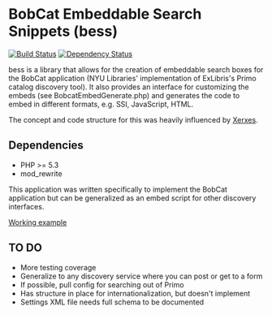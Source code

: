 # BobCat Embeddable Search Snippets (bess)

[![Build Status](https://travis-ci.org/NYULibraries/bess.png?branch=master)](https://travis-ci.org/NYULibraries/bess)
[![Dependency Status](https://gemnasium.com/NYULibraries/bess.png)](https://gemnasium.com/NYULibraries/bess)

bess is a library that allows for the creation of embeddable search boxes for the BobCat application (NYU Libraries' implementation of ExLibris's Primo catalog discovery tool). It also provides an interface for customizing the embeds (see BobcatEmbedGenerate.php) and generates the code to embed in different formats, e.g. SSI, JavaScript, HTML.

The concept and code structure for this was heavily influenced by [Xerxes](https://code.google.com/p/xerxes-portal/).

## Dependencies

* PHP >= 5.3
* mod_rewrite

This application was written specifically to implement the BobCat application but can be generalized as an embed script for other discovery interfaces.

[Working example](http://web1.library.nyu.edu/bobcat/)

## TO DO

* More testing coverage
* Generalize to any discovery service where you can post or get to a form
* If possible, pull config for searching out of Primo
* Has structure in place for internationalization, but doesn't implement
* Settings XML file needs full schema to be documented
